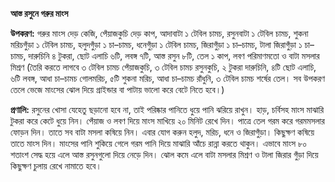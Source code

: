 **আস্ত রসুনে গরুর মাংস**

**উপকরণ:** গরুর মাংস দেড় কেজি, পেঁয়াজকুচি দেড় কাপ, আদাবাটা ১ টেবিল চামচ, রসুনবাটা ১ টেবিল চামচ, শুকনা মরিচগুঁড়া ১ টেবিল চামচ, হলুদগুঁড়া ১ চা–চামচ, ধনেগুঁড়া ১ টেবিল চামচ, জিরাগুঁড়া ১ চা–চামচ, টালা জিরাগুঁড়া ১ চা–চামচ, দারুচিনি ৪ টুকরা, ছোট এলাচি ৬টি, লবঙ্গ ৭টি, আস্ত রসুন ৮টি, তেল ১ কাপ, লবণ পরিমাণমতো ও বাটা মসলার মিশ্রণ (তৈরি করতে লাগবে ৩ টেবিল চামচ পেঁয়াজকুচি, ৩ টেবিল চামচ রসুনকুচি, ২ টুকরা দারুচিনি, ৪টি ছোট এলাচি, ৬টি লবঙ্গ, আধা চা–চামচ গোলমরিচ, ৫টি শুকনা মরিচ, আধা চা–চামচ রাঁধুনি, ৩ টেবিল চামচ শর্ষের তেল। সব উপকরণ তেলে ভেজে মাংসের ঝোল দিয়ে গ্রাইন্ডার বা পাটায় ভালো করে বেটে নিতে হবে।)

**প্রণালি:** রসুনের খোসা যেহেতু ছড়ানো হবে না, তাই পরিষ্কার পানিতে ধুয়ে পানি ঝরিয়ে রাখুন। হাড়, চর্বিসহ মাংস মাঝারি টুকরা করে কেটে ধুয়ে নিন। পেঁয়াজ ও লবণ দিয়ে মাংস মাখিয়ে ২০ মিনিট রেখে দিন। পাত্রে তেল গরম করে গরমমসলার ফোড়ন দিন। তাতে সব বাটা মসলা কষিয়ে নিন। এবার যোগ করুন হলুদ, মরিচ, ধনে ও জিরাগুঁড়া। কিছুক্ষণ কষিয়ে তাতে মাংস দিন। মাংসের পানি শুকিয়ে গেলে গরম পানি দিয়ে মাঝারি আঁচে রান্না করতে থাকুন। এভাবে মাংস ৮০ শতাংশ সেদ্ধ হয়ে এলে আস্ত রসুনগুলো দিয়ে নেড়ে দিন। ঝোল কমে এলে বাটা মসলার মিশ্রণ ও টালা জিরার গুঁড়া দিয়ে কিছুক্ষণ চুলায় রেখে নামাতে হবে।
